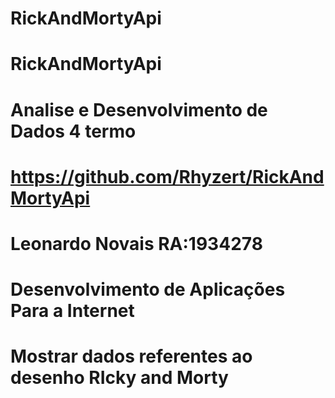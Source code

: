 # RickAndMortyApi
# RickAndMortyApi
# Analise e Desenvolvimento de Dados 4 termo
# https://github.com/Rhyzert/RickAndMortyApi
# Leonardo Novais RA:1934278 
# Desenvolvimento de Aplicações Para a Internet
# Mostrar dados referentes ao desenho RIcky and Morty
